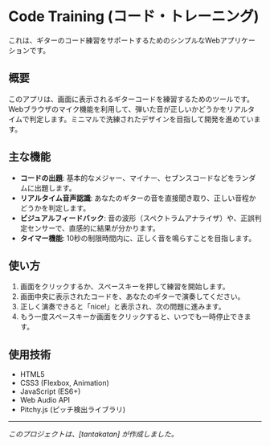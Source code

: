 # Code Training (コード・トレーニング)

これは、ギターのコード練習をサポートするためのシンプルなWebアプリケーションです。

## 概要

このアプリは、画面に表示されるギターコードを練習するためのツールです。Webブラウザのマイク機能を利用して、弾いた音が正しいかどうかをリアルタイムで判定します。ミニマルで洗練されたデザインを目指して開発を進めています。

## 主な機能

* **コードの出題**: 基本的なメジャー、マイナー、セブンスコードなどをランダムに出題します。
* **リアルタイム音声認識**: あなたのギターの音を直接聞き取り、正しい音程かどうかを判定します。
* **ビジュアルフィードバック**: 音の波形（スペクトラムアナライザ）や、正誤判定センサーで、直感的に結果が分かります。
* **タイマー機能**: 10秒の制限時間内に、正しく音を鳴らすことを目指します。

## 使い方

1.  画面をクリックするか、スペースキーを押して練習を開始します。
2.  画面中央に表示されたコードを、あなたのギターで演奏してください。
3.  正しく演奏できると「nice!」と表示され、次の問題に進みます。
4.  もう一度スペースキーか画面をクリックすると、いつでも一時停止できます。

## 使用技術

* HTML5
* CSS3 (Flexbox, Animation)
* JavaScript (ES6+)
* Web Audio API
* Pitchy.js (ピッチ検出ライブラリ)

---

*このプロジェクトは、[tantakatan] が作成しました。*
